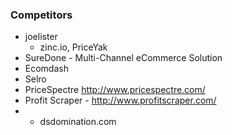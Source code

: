 ### Competitors

- joelister
	- zinc.io, PriceYak
- SureDone - Multi-Channel eCommerce Solution
- Ecomdash
- Selro
- PriceSpectre http://www.pricespectre.com/
- Profit Scraper - http://www.profitscraper.com/
- * dsdomination.com